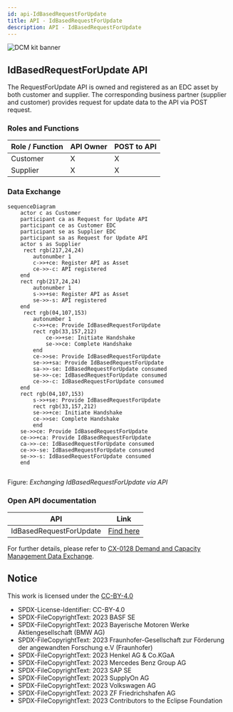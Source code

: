 ```yaml
---
id: api-IdBasedRequestForUpdate
title: API - IdBasedRequestForUpdate
description: API - IdBasedRequestForUpdate
---
```


![DCM kit banner](@site/static/img/kits/demand-and-capacity-management/demand-and-capacity-management-kit-logo.svg)

## IdBasedRequestForUpdate API

The RequestForUpdate API is owned and registered as an EDC asset by both customer and supplier. The corresponding business partner (supplier and customer) provides request for update data to the API via POST request.

### Roles and Functions

|Role / Function|API Owner|POST to API|
|-|-|-|
|Customer|X|X|
|Supplier|X|X|

### Data Exchange

```mermaid
sequenceDiagram
    actor c as Customer 
    participant ca as Request for Update API
    participant ce as Customer EDC
    participant se as Supplier EDC
    participant sa as Request for Update API
    actor s as Supplier
     rect rgb(217,24,24)
        autonumber 1
        c->>+ce: Register API as Asset
        ce->>-c: API registered
    end  
    rect rgb(217,24,24)
        autonumber 1
        s->>+se: Register API as Asset
        se->>-s: API registered
    end
     rect rgb(04,107,153)
        autonumber 1
        c->>+ce: Provide IdBasedRequestForUpdate
        rect rgb(33,157,212)
            ce->>+se: Initiate Handshake
            se->>ce: Complete Handshake
        end
        ce->>se: Provide IdBasedRequestForUpdate
        se->>+sa: Provide IdBasedRequestForUpdate
        sa->>-se: IdBasedRequestForUpdate consumed
        se->>-ce: IdBasedRequestForUpdate consumed
        ce->>-c: IdBasedRequestForUpdate consumed
    end
    rect rgb(04,107,153)
        s->>+se: Provide IdBasedRequestForUpdate
        rect rgb(33,157,212)
        se->>+ce: Initiate Handshake
        ce->>se: Complete Handshake
        end
    se->>ce: Provide IdBasedRequestForUpdate
    ce->>+ca: Provide IdBasedRequestForUpdate
    ca->>-ce: IdBasedRequestForUpdate consumed
    ce->>-se: IdBasedRequestForUpdate consumed
    se->>-s: IdBasedRequestForUpdate consumed
    end
  
```

Figure: *Exchanging IdBasedRequestForUpdate via API*

### Open API documentation

|API|Link|
|-|-|
|IdBasedRequestForUpdate|[Find here](https://eclipse-tractusx.github.io/api-hub/eclipse-tractusx.github.io/kit-dcm-IdBasedRequestForUpdate-openAPI-3.0.0/swagger-ui/)|

For further details, please refer to [CX-0128 Demand and Capacity Management Data Exchange][StandardLibrary].

## Notice

This work is licensed under the [CC-BY-4.0](https://creativecommons.org/licenses/by/4.0/legalcode)

- SPDX-License-Identifier: CC-BY-4.0
- SPDX-FileCopyrightText: 2023 BASF SE
- SPDX-FileCopyrightText: 2023 Bayerische Motoren Werke Aktiengesellschaft (BMW AG)
- SPDX-FileCopyrightText: 2023 Fraunhofer-Gesellschaft zur Förderung der angewandten Forschung e.V (Fraunhofer)
- SPDX-FileCopyrightText: 2023 Henkel AG & Co.KGaA
- SPDX-FileCopyrightText: 2023 Mercedes Benz Group AG
- SPDX-FileCopyrightText: 2023 SAP SE
- SPDX-FileCopyrightText: 2023 SupplyOn AG
- SPDX-FileCopyrightText: 2023 Volkswagen AG
- SPDX-FileCopyrightText: 2023 ZF Friedrichshafen AG
- SPDX-FileCopyrightText: 2023 Contributors to the Eclipse Foundation

[StandardLibrary]: https://catenax-ev.github.io/docs/next/standards/CX-0128-DemandandCapacityManagementDataExchange

